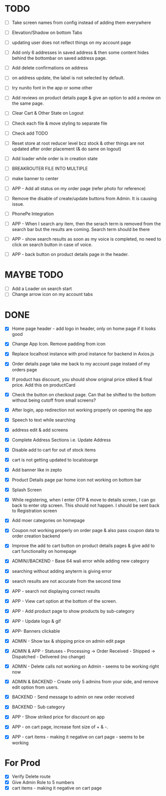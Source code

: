 # TODO
- [ ] Take screen names from config instead of adding them everywhere
- [ ] Elevation/Shadow on bottom Tabs
- [ ] updating user does not reflect things on my account page
- [ ] Add only 6 addresses in saved address & then some content hides behind the bottombar on saved address page.
- [ ] Add delete confirmations on address
- [ ] on address update, the label is not selected by default.
- [ ] try nunito font in the app or some other
- [ ] Add reviews on product details page & give an option to add a review on the same page.
- [ ] Clear Cart & Other State on Logout
- [ ] Check each file & move styling to separate file
- [ ] Check add TODO
- [ ] Reset store at root reducer level bcz stock & other things are not updated after order placement (& do same on logout)
- [ ] Add loader while order is in creation state
- [ ] BREAKROUTER FILE INTO MULTIPLE
- [ ] make banner to center

- [ ] APP - Add all status on my order page (refer photo for reference)
- [ ] Remove the disable of create/update buttons from Admin. It is causing issue.
- [ ] PhonePe Integration
- [ ] APP - When I search any item, then the serach term is removed from the search bar but the results are coming. Search term should be there
- [ ] APP - show search results as soon as my voice is completed, no need to click on search button in case of voice. 
- [ ] APP - back button on product details page in the header.

# MAYBE TODO
- [ ] Add a Loader on search start
- [ ] Change arrow icon on my account tabs

# DONE
- [x] Home page header - add logo in header, only on home page if it looks good
- [x] Change App Icon. Remove padding from icon
- [x] Replace localhost instance with prod instance for backend in Axios.js
- [x] Order details page take me back to my account page instaed of my orders page
- [x] If product has discount, you should show original price stiked & final price. Add this on productCard
- [x] Check the button on checkout page. Can that be shifted to the bottom without being cutoff from small screens?
- [x] After login, app redirection not working properly on opening the app
- [x] Speech to text while searching
- [x] address edit & add screens
- [x] Complete Address Sections i.e. Update Address
- [x] Disable add to cart for out of stock items
- [x] cart is not getting updated to localstoarge
- [x] Add banner like in zepto
- [x] Product Details page par home icon not working on bottom bar
- [x] Splash Screen
- [x] While registering, when I enter OTP & move to details screen, I can  go back to enter otp screen. This should not happen. I should be sent back to Registration screen
- [x] Add moer categories on homepage
- [x] Coupon not working properly on order page & also pass coupon data to order creation backend
- [x] Improve the add to cart button on product details pages & give add to cart functionality on homepage
    
- [x] ADMIN//BACKEND - Base 64 wali error while adding new category
- [x] searching without adding anyterm is giving error
- [x] search results are not accurate from the second time
- [x] APP - search not displaying correct results
- [x] APP - View cart option at the bottom of the screen.
- [x] APP - Add product page to show products by sub-category
- [x] APP - Update logo & gif
- [x] APP- Banners clickable
- [x] ADMIN - Show tax & shipping price on admin edit page
- [x] ADMIN & APP - Statuses - Processing -> Order Received
               - Shipped -> Dispatched
               - Delivered (no change)
- [x] ADMIN - Delete calls not working on Admin - seems to be working right now
- [x] ADMIN & BACKEND - Create only 5 admins from your side, and remove edit option from users. 
- [x] BACKEND - Send message to admin on new order received
- [x] BACKEND - Sub category
- [x] APP - Show striked price for discount on app
- [x] APP - on cart page, increase font size of + & -.
- [x] APP - cart items - making it negative on cart page - seems to be working



# For Prod
- [x] Verify Delete route
- [x] Give Admin Role to 5 numbers
- [x] cart items - making it negative on cart page